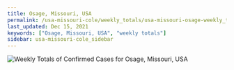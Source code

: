 ```yaml
---
title: Osage, Missouri, USA
permalink: /usa-missouri-cole/weekly_totals/usa-missouri-osage-weekly_totals.html
last_updated: Dec 15, 2021
keywords: ["Osage, Missouri, USA", "weekly totals"]
sidebar: usa-missouri-cole_sidebar
---
```


![Weekly Totals of Confirmed Cases for Osage, Missouri, USA](/covid_tracker/images/graphs/usa-missouri-osage-weekly_totals_graph.png)
